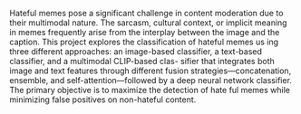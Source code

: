 Hateful memes pose a significant challenge in content
moderation due to their multimodal nature. The sarcasm,
cultural context, or implicit meaning in memes frequently
arise from the interplay between the image and the caption.
This project explores the classification of hateful memes us
ing three different approaches: an image-based classifier,
a text-based classifier, and a multimodal CLIP-based clas-
sifier that integrates both image and text features through
different fusion strategies—concatenation, ensemble, and
self-attention—followed by a deep neural network classifier.
The primary objective is to maximize the detection of hate
ful memes while minimizing false positives on non-hateful
content.
